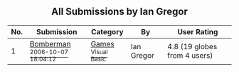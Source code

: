 ﻿<div align="center">

## All Submissions by Ian Gregor

</div>

No.  | Submission | Category | By   | User Rating
---- | ---------- | -------- | ---- | -----------
1 | [Bomberman<br /><sup>2006-10-07 18:04:12</sup>](https://github.com/Planet-Source-Code/ian-gregor-bomberman__1-66724) | [Games<br /><sup>Visual Basic</sup>](../ByCategory/games__1-38.md) | Ian Gregor | 4.8 (19 globes from 4 users)
